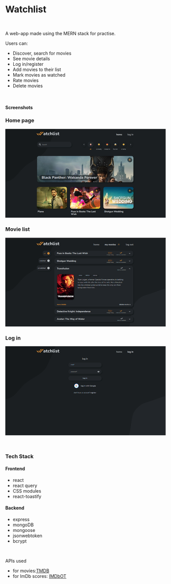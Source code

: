 # Watchlist

<br/>

A web-app made using the MERN stack for practise.

Users can:

- Discover, search for movies
- See movie details
- Log in/register
- Add movies to their list
- Mark movies as watched
- Rate movies
- Delete movies

<br/>

#### Screenshots

### Home page

![](_screenshots/home.png)

### Movie list

![](_screenshots/list.png)

### Log in

![](_screenshots/auth.png)

<br/>

### Tech Stack

#### Frontend

- react
- react query
- CSS modules
- react-toastify

#### Backend

- express
- mongoDB
- mongoose
- jsonwebtoken
- bcrypt

<br/>

APIs used

- for movies:[TMDB](https://developers.themoviedb.org/3/getting-started/introduction)
- for ImDb scores: [IMDbOT](https://github.com/SpEcHiDe/IMDbOT)
